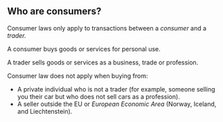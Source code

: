 ##  Who are consumers?

Consumer laws only apply to transactions between a _consumer_ and a _trader._

A consumer buys goods or services for personal use.

A trader sells goods or services as a business, trade or profession.

Consumer law does not apply when buying from:

  * A private individual who is not a trader (for example, someone selling you their car but who does not sell cars as a profession). 
  * A seller outside the EU or _European Economic Area_ (Norway, Iceland, and Liechtenstein). 

